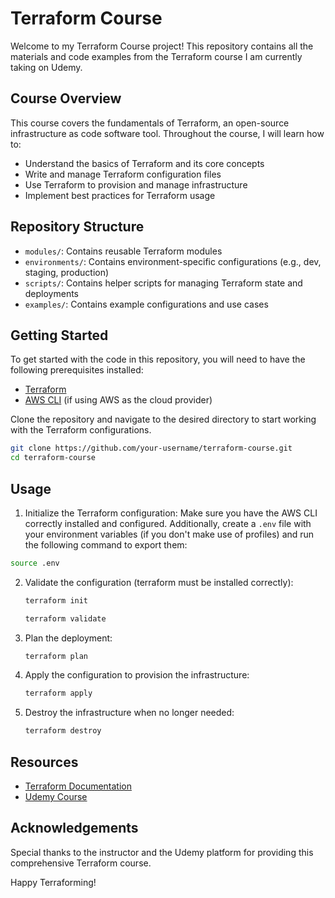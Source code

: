 # Terraform Course

Welcome to my Terraform Course project! This repository contains all the materials and code examples from the Terraform course I am currently taking on Udemy.

## Course Overview

This course covers the fundamentals of Terraform, an open-source infrastructure as code software tool. Throughout the course, I will learn how to:

- Understand the basics of Terraform and its core concepts
- Write and manage Terraform configuration files
- Use Terraform to provision and manage infrastructure
- Implement best practices for Terraform usage

## Repository Structure

- `modules/`: Contains reusable Terraform modules
- `environments/`: Contains environment-specific configurations (e.g., dev, staging, production)
- `scripts/`: Contains helper scripts for managing Terraform state and deployments
- `examples/`: Contains example configurations and use cases

## Getting Started

To get started with the code in this repository, you will need to have the following prerequisites installed:

- [Terraform](https://www.terraform.io/downloads.html)
- [AWS CLI](https://aws.amazon.com/cli/) (if using AWS as the cloud provider)

Clone the repository and navigate to the desired directory to start working with the Terraform configurations.

```sh
git clone https://github.com/your-username/terraform-course.git
cd terraform-course
```

## Usage

1. Initialize the Terraform configuration:
Make sure you have the AWS CLI correctly installed and configured. 
Additionally, create a `.env` file with your environment variables (if you don't make use of profiles) and run the following command to export them:

```sh
source .env
```

2. Validate the configuration (terraform must be installed correctly):
    ```sh
    terraform init
    ```
    ```sh
    terraform validate
    ```

3. Plan the deployment:

    ```sh
    terraform plan
    ```

4. Apply the configuration to provision the infrastructure:

    ```sh
    terraform apply
    ```

5. Destroy the infrastructure when no longer needed:

    ```sh
    terraform destroy
    ```

## Resources

- [Terraform Documentation](https://www.terraform.io/docs/index.html)
- [Udemy Course](https://www.udemy.com/course-dashboard-redirect/?course_id=5761444)

## Acknowledgements

Special thanks to the instructor and the Udemy platform for providing this comprehensive Terraform course.

Happy Terraforming!